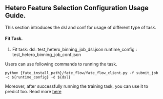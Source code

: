 ## Hetero Feature Selection Configuration Usage Guide.

This section introduces the dsl and conf for usage of different type of task.

#### Fit Task.

1. Fit task:
    dsl: test_hetero_binning_job_dsl.json
    runtime_config : test_hetero_binning_job_conf.json

Users can use following commands to running the task.
    
    python {fate_install_path}/fate_flow/fate_flow_client.py -f submit_job -c ${runtime_config} -d ${dsl}

Moreover, after successfully running the training task, you can use it to predict too. Read more  [here](../PREDICT_TASK_README.md)
